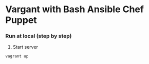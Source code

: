 # Vargant with Bash Ansible Chef Puppet

### Run at local (step by step)
1. Start server
  ```bash
  vagrant up
  ```
